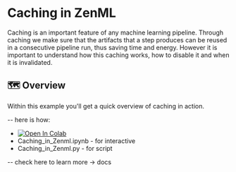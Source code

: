 # Caching in ZenML
Caching is an important feature of any machine learning pipeline. Through caching we make sure that the artifacts that 
a step produces can be reused in a consecutive pipeline run, thus saving time and energy. However it is important to 
understand how this caching works, how to disable it and when it is invalidated.

## 🗺 Overview

Within this example you'll get a quick overview of caching in action. 

-- here is how:
- [![Open In Colab](https://colab.research.google.com/assets/colab-badge.svg)](https://colab.research.google.com/github/zenml-io/zenml/blob/feature/ENG-634-beautify-examples/examples/Zenml_Basics/caching/Caching_in_Zenml.ipynb)
- Caching_in_Zenml.ipynb - for interactive
- Caching_in_Zenml.py - for script

-- check here to learn more -> docs

